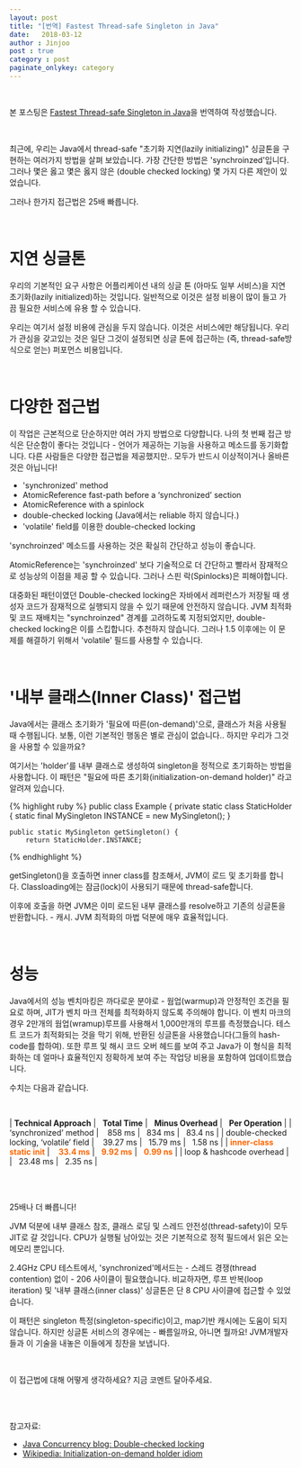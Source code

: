 ```yaml
---
layout: post
title: "[번역] Fastest Thread-safe Singleton in Java"
date:   2018-03-12
author : Jinjoo
post : true
category : post
paginate_onlykey: category
---
```

<br/>

본 포스팅은 [Fastest Thread-safe Singleton in Java]을 번역하여 작성했습니다.

<br/>


최근에, 우리는 Java에서 thread-safe "초기화 지연(lazily initializing)" 싱글톤을 구현하는 여러가지 방법을 살펴 보았습니다. 가장 간단한 방법은 'synchroinzed'입니다. 그러나 몇은 옳고 몇은 옳지 않은 (double checked locking) 몇 가지 다른 제안이 있었습니다.

그러나 한가지 접근법은 25배 빠릅니다.

<br/>

# 지연 싱글톤

우리의 기본적인 요구 사항은 어플리케이션 내의 싱글 톤 (아마도 일부 서비스)을 지연 초기화(lazily initialized)하는 것입니다. 일반적으로 이것은 설정 비용이 많이 들고 가끔 필요한 서비스에 유용 할 수 있습니다.

우리는 여기서 설정 비용에 관심을 두지 않습니다. 이것은 서비스에만 해당됩니다. 우리가 관심을 갖고있는 것은 일단 그것이 설정되면 싱글 톤에 접근하는 (즉, thread-safe방식으로 얻는) 퍼포먼스 비용입니다.

<br/>

# 다양한 접근법

이 작업은 근본적으로 단순하지만 여러 가지 방법으로 다양합니다.
나의 첫 번째 접근 방식은 단순함이 좋다는 것입니다 - 언어가 제공하는 기능을 사용하고 메소드를 동기화합니다. 다른 사람들은 다양한 접근법을 제공했지만.. 모두가 반드시 이상적이거나 올바른 것은 아닙니다!

+ 'synchronized' method
+ AtomicReference fast-path before a ‘synchronized’ section
+ AtomicReference with a spinlock
+ double-checked locking  (Java에서는 reliable 하지 않습니다.)
+ 'volatile' field를 이용한 double-checked locking


'synchroinzed' 메소드를 사용하는 것은 확실히 간단하고 성능이 좋습니다.

AtomicReference는 'synchroinzed' 보다 기술적으로 더 간단하고 빨라서 잠재적으로 성능상의 이점을 제공 할 수 있습니다. 그러나 스핀 락(Spinlocks)은 피해야합니다.

대중화된 패턴이였던 Double-checked locking은 자바에서 레퍼런스가 저장될 때 생성자 코드가 잠재적으로 실행되지 않을 수 있기 때문에 안전하지 않습니다. JVM 최적화 및 코드 재배치는 "synchroinzed" 경계를 고려하도록 지정되었지만, double-checked locking은 이를 스킵합니다. 추천하지 않습니다. 그러나 1.5 이후에는 이 문제를 해결하기 위해서 'volatile' 필드를 사용할 수 있습니다.

<br/>

# '내부 클래스(Inner Class)' 접근법

Java에서는 클래스 초기화가 '필요에 따른(on-demand)'으로, 클래스가 처음 사용될 때 수행됩니다. 보통, 이런 기본적인 행동은 별로 관심이 없습니다.. 하지만 우리가 그것을 사용할 수 있을까요?

여기서는 'holder'를 내부 클래스로 생성하여 singleton을 정적으로 초기화하는 방법을 사용합니다.
이 패턴은 "필요에 따른 초기화(initialization-on-demand holder)" 라고 알려져 있습니다.

{% highlight ruby %}
public class Example {
    private static class StaticHolder {
        static final MySingleton INSTANCE = new MySingleton();
    }

    public static MySingleton getSingleton() {
        return StaticHolder.INSTANCE;
{% endhighlight %}

getSingleton()을 호출하면 inner class를 참조해서, JVM이 로드 및 초기화를 합니다. Classloading에는 잠금(lock)이 사용되기 때문에 thread-safe합니다.

이후에 호출을 하면 JVM은 이미 로드된 내부 클래스를 resolve하고 기존의 싱글톤을 반환합니다. - 캐시.  JVM 최적화의 마법 덕분에 매우 효율적입니다.

<br/>

# 성능

Java에서의 성능 벤치마킹은 까다로운 분야로 - 웜업(warmup)과 안정적인 조건을 필요로 하며, JIT가 벤치 마크 전체를 최적화하지 않도록 주의해야 합니다.
이 벤치 마크의 경우 2만개의 웜업(wramup)루프를 사용해서 1,000만개의 루프를 측정했습니다. 테스트 코드가 최적화되는 것을 막기 위해, 반환된 싱글톤을 사용했습니다(그들의 hash-code를 합하여). 또한 루프 및 해시 코드 오버 헤드를 보여 주고 Java가 이 형식을 최적화하는 데 얼마나 효율적인지 정확하게 보여 주는 작업당 비용을 포함하여 업데이트했습니다.

수치는 다음과 같습니다.

<br/>

| **Technical Approach**   | &nbsp;&nbsp;**Total Time** | &nbsp;&nbsp;**Minus Overhead** | &nbsp;&nbsp;**Per Operation** |
| ‘synchronized’ method  | &nbsp;&nbsp;&nbsp;858 ms | &nbsp;&nbsp;834 ms | &nbsp;&nbsp;83.4 ns |
| double-checked locking, ‘volatile’ field  | &nbsp;&nbsp;&nbsp;39.27 ms | &nbsp;&nbsp;15.79 ms | &nbsp;&nbsp;1.58 ns |
| <span style="color:#f60;">**inner-class static init**</span>  | <span style="color:#f60;">&nbsp;&nbsp;&nbsp;**33.4 ms**</span> | <span style="color:#f60;">&nbsp;&nbsp;**9.92 ms**</span> | <span style="color:#f60;">&nbsp;&nbsp;**0.99 ns**</span> |
| loop & hashcode overhead  | | &nbsp;&nbsp;23.48 ms | &nbsp;&nbsp;2.35 ns |

<br/>

<br/>

25배나 더 빠릅니다!

JVM 덕분에 내부 클래스 참조, 클래스 로딩 및 스레드 안전성(thread-safety)이 모두 JIT로 갈 것입니다. CPU가 실행될 남아있는 것은 기본적으로 정적 필드에서 읽은 오는 메모리 뿐입니다.


2.4GHz CPU 테스트에서, 'synchronized'메서드는 - 스레드 경쟁(thread contention) 없이 - 206 사이클이 필요했습니다. 비교하자면, 루프 반복(loop iteration) 및 '내부 클래스(inner class)' 싱글톤은 단 8 CPU 사이클에 접근할 수 있었습니다.

이 패턴은 singleton 특정(singleton-specific)이고, map기반 캐시에는 도움이 되지 않습니다. 하지만 싱글톤 서비스의 경우에는 - 빠름일까요, 아니면 뭘까요! JVM개발자들과 이 기술을 내놓은 이들에게 칭찬을 보냅니다.

<br/>

이 접근법에 대해 어떻게 생각하세요? 지금 코멘트 달아주세요.

<br/>

<br/>

참고자료:
- [Java Concurrency blog:  Double-checked locking]
- [Wikipedia: Initialization-on-demand holder idiom]


[Fastest Thread-safe Singleton in Java]: http://literatejava.com/jvm/fastest-threadsafe-singleton-jvm/

[Java Concurrency blog:  Double-checked locking]: http://jeremymanson.blogspot.kr/2008/05/double-checked-locking.html

[Wikipedia: Initialization-on-demand holder idiom]: https://en.wikipedia.org/wiki/Initialization-on-demand_holder_idiom
